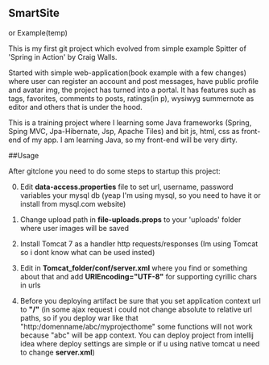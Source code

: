 ## SmartSite
or Example(temp)

This is my first git project which evolved from simple example Spitter of 'Spring in Action' by Craig Walls.

Started with simple web-application(book example with a few changes) where user can register an account and post messages,
have public profile and avatar img, the project has turned into a portal. It has features such as tags, favorites,
comments to posts, ratings(in p), wysiwyg summernote as editor and others that is under the hood.

This is a training project where I learning some Java frameworks (Spring, Sping MVC, Jpa-Hibernate, Jsp, Apache Tiles) 
and bit js, html, css as front-end of my app. I am learning Java, so my front-end will be very dirty.

##Usage

After gitclone you need to do some steps to startup this project:

0. Edit **data-access.properties** file to set url, username, password variables your mysql db (yeap I'm using mysql, so you need to have it or install from mysql.com website)

0. Change upload path in **file-uploads.props** to your 'uploads' folder where user images will be saved 

0. Install Tomcat 7 as a handler http requests/responses (Im using Tomcat so i dont know what can be used insted)

0. Edit in **Tomcat_folder/conf/server.xml** where you find **<Connector port="80" protocol="HTTP/1.1" connectionTimeout="20000" redirectPort="8443" />** or something about that and add **URIEncoding="UTF-8"** for supporting cyrillic chars in urls

0. Before you deploying artifact be sure that you set application context url to **"/"** (in some ajax request i could not change absolute to relative url paths, so if you deploy war like that "http:/domenname/abc/myprojecthome" some functions will not work because "abc" will be app context. You can deploy project from intellij idea where deploy settings are simple or if u using native tomcat u need to change **server.xml**)

			
			